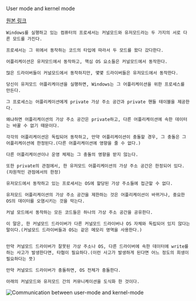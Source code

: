 User mode and kernel mode

[원본 링크](https://docs.microsoft.com/ko-kr/windows-hardware/drivers/gettingstarted/user-mode-and-kernel-mode)

```
Windows를 실행하고 있는 컴퓨터의 프로세서는 커널모드와 유저모드라는 두 가지의 서로 다른 모드를 가진다.

프로세서는 그 위에서 동작하는 코드의 타입에 따라서 두 모드를 왔다 갔다한다.

어플리케이션은 유저모드에서 동작하고, 핵심 OS 요소들은 커널모드에서 동작한다.

많은 드라이버들이 커널모드에서 동작하지만, 몇몇 드라이버들은 유저모드에서 동작한다.
```

```
당신이 유저모드 어플리케이션을 실행하면, Windows는 그 어플리케이션을 위한 프로세스를 만든다.

그 프로세스는 어플리케이션에게 private 가상 주소 공간과 private 핸들 테이블을 제공한다.

왜냐하면 어플리케이션의 가상 주소 공간은 private하고, 다른 어플리케이션에 속한 데이터는 바꿀 수 없기 때문이다.

각각의 어플리케이션은 독립되어 동작하고, 만약 어플리케이션이 충돌할 경우, 그 충돌은 그 어플리케이션에 한정된다.(다른 어플리케이션에 영향을 줄 수 없다.)

다른 어플리케이션이나 운영 체제는 그 충돌의 영향을 받지 않는다.
```

```
또한 private의 관점에서, 한 유저모드 어플리케이션의 가상 주소 공간은 한정되어 있다.(차원적인 관점에서의 한정)

유저모드에서 동작하고 있는 프로세서는 OS에 할당된 가상 주소들에 접근할 수 없다.

유저모드 어플리케이션의 가상 주소 공간을 제한하는 것은 어플리케이션이 바뀌거나, 중요한 OS의 데이터를 오염시키는 것을 막는다.
```

```
커널 모드에서 동작하는 모든 코드들은 하나의 가상 주소 공간을 공유한다.

이 말은, 한 커널모드 드라이버가 다른 커널모드 드라이버나 OS 자체와 독립되어 있지 않다는 말이다.(커널모드 드라이버들과 OS는 같은 메모리 영역을 사용한다.)


만약 커널모드 드라이버가 잘못된 가상 주소나 OS, 다른 드라이버에 속한 데이터에 write를 하는 사고가 발생한다면, 타협이 필요하다.(이런 사고가 발생하게 된다면 어느 정도의 희생이 필요하다는 뜻)

만약 커널모드 드라이버가 충돌하면, OS 전체가 충돌한다.
```

```
아래의 커널모드와 유저모드 간의 커뮤니케이션을 도식화 한 것이다.
```

![Communication between user-mode and kernel-mode](https://docs.microsoft.com/ko-kr/windows-hardware/drivers/gettingstarted/images/userandkernelmode01.png)
